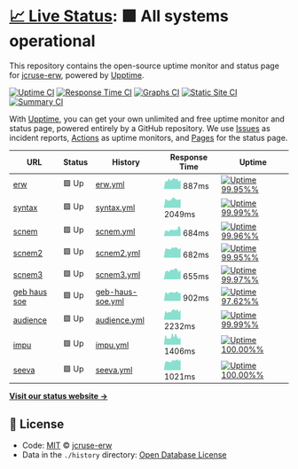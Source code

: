 # [📈 Live Status](https://jcruse-erw.github.io/UptimeReport): <!--live status--> **🟩 All systems operational**

This repository contains the open-source uptime monitor and status page for [jcruse-erw](https://jcruse-erw.github.io/UptimeReport), powered by [Upptime](https://github.com/upptime/upptime).

[![Uptime CI](https://github.com/koj-co/upptime/workflows/Uptime%20CI/badge.svg)](https://github.com/koj-co/upptime/actions?query=workflow%3A%22Uptime+CI%22)
[![Response Time CI](https://github.com/koj-co/upptime/workflows/Response%20Time%20CI/badge.svg)](https://github.com/koj-co/upptime/actions?query=workflow%3A%22Response+Time+CI%22)
[![Graphs CI](https://github.com/koj-co/upptime/workflows/Graphs%20CI/badge.svg)](https://github.com/koj-co/upptime/actions?query=workflow%3A%22Graphs+CI%22)
[![Static Site CI](https://github.com/koj-co/upptime/workflows/Static%20Site%20CI/badge.svg)](https://github.com/koj-co/upptime/actions?query=workflow%3A%22Static+Site+CI%22)
[![Summary CI](https://github.com/koj-co/upptime/workflows/Summary%20CI/badge.svg)](https://github.com/koj-co/upptime/actions?query=workflow%3A%22Summary+CI%22)

With [Upptime](https://upptime.js.org), you can get your own unlimited and free uptime monitor and status page, powered entirely by a GitHub repository. We use [Issues](https://github.com/jcruse-erw/UptimeReport/issues) as incident reports, [Actions](https://github.com/jcruse-erw/UptimeReport/actions) as uptime monitors, and [Pages](https://jcruse-erw.github.io/UptimeReport) for the status page.

<!--start: status pages-->
<!-- This summary is generated by Upptime (https://github.com/upptime/upptime) -->
<!-- Do not edit this manually, your changes will be overwritten -->

| URL                                             | Status | History                                                                                                | Response Time                                                                     | Uptime                                                                                                                                                                                                                                   |
| ----------------------------------------------- | ------ | ------------------------------------------------------------------------------------------------------ | --------------------------------------------------------------------------------- | ---------------------------------------------------------------------------------------------------------------------------------------------------------------------------------------------------------------------------------------- |
| [erw](https://e-raumwerk.de)                    | 🟩 Up  | [erw.yml](https://github.com/jcruse-erw/UptimeReport/commits/master/history/erw.yml)                   | <img alt="Response time graph" src="./graphs/erw.png" height="20"> 887ms          | [![Uptime 99.95%%](https://img.shields.io/endpoint?url=https%3A%2F%2Fraw.githubusercontent.com%2Fjcruse-erw%2FUptimeReport%2Fmaster%2Fapi%2Ferw%2Fuptime.json)](https://jcruse-erw.github.io/UptimeReport/history/erw)                   |
| [syntax](https://syntax-systems.com)            | 🟩 Up  | [syntax.yml](https://github.com/jcruse-erw/UptimeReport/commits/master/history/syntax.yml)             | <img alt="Response time graph" src="./graphs/syntax.png" height="20"> 2049ms      | [![Uptime 99.99%%](https://img.shields.io/endpoint?url=https%3A%2F%2Fraw.githubusercontent.com%2Fjcruse-erw%2FUptimeReport%2Fmaster%2Fapi%2Fsyntax%2Fuptime.json)](https://jcruse-erw.github.io/UptimeReport/history/syntax)             |
| [scnem](https://scnem.com)                      | 🟩 Up  | [scnem.yml](https://github.com/jcruse-erw/UptimeReport/commits/master/history/scnem.yml)               | <img alt="Response time graph" src="./graphs/scnem.png" height="20"> 684ms        | [![Uptime 99.96%%](https://img.shields.io/endpoint?url=https%3A%2F%2Fraw.githubusercontent.com%2Fjcruse-erw%2FUptimeReport%2Fmaster%2Fapi%2Fscnem%2Fuptime.json)](https://jcruse-erw.github.io/UptimeReport/history/scnem)               |
| [scnem2](https://scnem2.com)                    | 🟩 Up  | [scnem2.yml](https://github.com/jcruse-erw/UptimeReport/commits/master/history/scnem2.yml)             | <img alt="Response time graph" src="./graphs/scnem2.png" height="20"> 682ms       | [![Uptime 99.95%%](https://img.shields.io/endpoint?url=https%3A%2F%2Fraw.githubusercontent.com%2Fjcruse-erw%2FUptimeReport%2Fmaster%2Fapi%2Fscnem2%2Fuptime.json)](https://jcruse-erw.github.io/UptimeReport/history/scnem2)             |
| [scnem3](https://scnem3.com)                    | 🟩 Up  | [scnem3.yml](https://github.com/jcruse-erw/UptimeReport/commits/master/history/scnem3.yml)             | <img alt="Response time graph" src="./graphs/scnem3.png" height="20"> 655ms       | [![Uptime 99.97%%](https://img.shields.io/endpoint?url=https%3A%2F%2Fraw.githubusercontent.com%2Fjcruse-erw%2FUptimeReport%2Fmaster%2Fapi%2Fscnem3%2Fuptime.json)](https://jcruse-erw.github.io/UptimeReport/history/scnem3)             |
| [geb haus soe](http://www.geburtshaus-soest.de) | 🟩 Up  | [geb-haus-soe.yml](https://github.com/jcruse-erw/UptimeReport/commits/master/history/geb-haus-soe.yml) | <img alt="Response time graph" src="./graphs/geb-haus-soe.png" height="20"> 902ms | [![Uptime 97.62%%](https://img.shields.io/endpoint?url=https%3A%2F%2Fraw.githubusercontent.com%2Fjcruse-erw%2FUptimeReport%2Fmaster%2Fapi%2Fgeb-haus-soe%2Fuptime.json)](https://jcruse-erw.github.io/UptimeReport/history/geb-haus-soe) |
| [audience](https://www.audience-soest.de)       | 🟩 Up  | [audience.yml](https://github.com/jcruse-erw/UptimeReport/commits/master/history/audience.yml)         | <img alt="Response time graph" src="./graphs/audience.png" height="20"> 2232ms    | [![Uptime 99.99%%](https://img.shields.io/endpoint?url=https%3A%2F%2Fraw.githubusercontent.com%2Fjcruse-erw%2FUptimeReport%2Fmaster%2Fapi%2Faudience%2Fuptime.json)](https://jcruse-erw.github.io/UptimeReport/history/audience)         |
| [impu](https://www.impuls.com)                  | 🟩 Up  | [impu.yml](https://github.com/jcruse-erw/UptimeReport/commits/master/history/impu.yml)                 | <img alt="Response time graph" src="./graphs/impu.png" height="20"> 1406ms        | [![Uptime 100.00%%](https://img.shields.io/endpoint?url=https%3A%2F%2Fraw.githubusercontent.com%2Fjcruse-erw%2FUptimeReport%2Fmaster%2Fapi%2Fimpu%2Fuptime.json)](https://jcruse-erw.github.io/UptimeReport/history/impu)                |
| [seeva](https://seeva.e-raumwerk.de)            | 🟩 Up  | [seeva.yml](https://github.com/jcruse-erw/UptimeReport/commits/master/history/seeva.yml)               | <img alt="Response time graph" src="./graphs/seeva.png" height="20"> 1021ms       | [![Uptime 100.00%%](https://img.shields.io/endpoint?url=https%3A%2F%2Fraw.githubusercontent.com%2Fjcruse-erw%2FUptimeReport%2Fmaster%2Fapi%2Fseeva%2Fuptime.json)](https://jcruse-erw.github.io/UptimeReport/history/seeva)              |

<!--end: status pages-->

[**Visit our status website →**](https://jcruse-erw.github.io/UptimeReport)

## 📄 License

- Code: [MIT](./LICENSE) © [jcruse-erw](https://jcruse-erw.github.io/UptimeReport)
- Data in the `./history` directory: [Open Database License](https://opendatacommons.org/licenses/odbl/1-0/)
